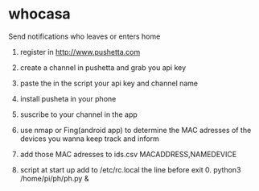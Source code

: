 # whocasa
Send notifications who leaves or enters home

1) register in http://www.pushetta.com

2) create a channel in pushetta and grab you api key

3) paste the in the script your api key and channel name

4) install pusheta in your phone

5) suscribe to your channel in the app

6) use nmap or Fing(android app) to determine the MAC adresses of the devices you wanna keep track and inform

7) add those MAC adresses to ids.csv MACADDRESS,NAMEDEVICE

8) script at start up add to /etc/rc.local the line before exit 0. python3 /home/pi/ph/ph.py &

